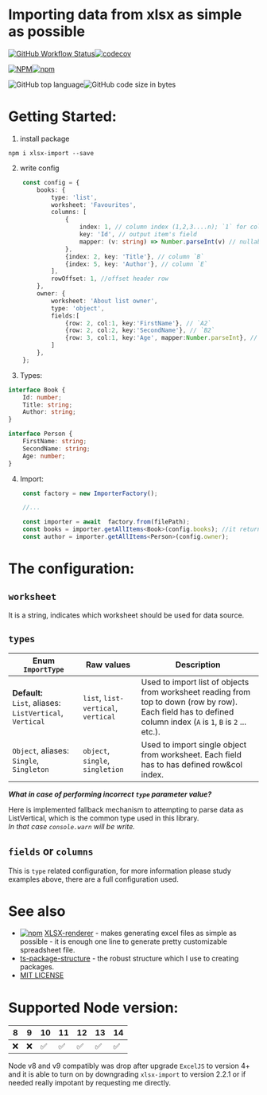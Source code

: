 # Importing data from xlsx as simple as possible

 [![GitHub Workflow Status](https://img.shields.io/github/workflow/status/siemienik/xlsx-import/lint-build-test)](https://github.com/Siemienik/xlsx-import/actions)[![codecov](https://codecov.io/gh/Siemienik/xlsx-import/branch/master/graph/badge.svg)](https://codecov.io/gh/Siemienik/xlsx-import)

 [![NPM](https://img.shields.io/npm/l/xlsx-import)![npm](https://img.shields.io/npm/v/xlsx-import)](https://www.npmjs.com/package/xlsx-import)

 ![GitHub top language](https://img.shields.io/github/languages/top/siemienik/xlsx-import)![GitHub code size in bytes](https://img.shields.io/github/languages/code-size/siemienik/xlsx-import)


# Getting Started:

1. install package

```
npm i xlsx-import --save
```

2. write config
```ts
    const config = {
        books: {
            type: 'list',
            worksheet: 'Favourites',
            columns: [
                {
                    index: 1, // column index (1,2,3....n); `1` for column `A`
                    key: 'Id', // output item's field
                    mapper: (v: string) => Number.parseInt(v) // nullable, for transformating values
                },
                {index: 2, key: 'Title'}, // column `B`
                {index: 5, key: 'Author'}, // column `E`
            ],
            rowOffset: 1, //offset header row
        },
        owner: {
            worksheet: 'About list owner',
            type: 'object',
            fields:[
                {row: 2, col:1, key:'FirstName'}, // `A2`
                {row: 2, col:2, key:'SecondName'}, // `B2`
                {row: 3, col:1, key:'Age', mapper:Number.parseInt}, // `A3`
            ]
        },
    };
```

3. Types:
```ts
interface Book {
    Id: number;
    Title: string;
    Author: string;
}

interface Person {
    FirstName: string;
    SecondName: string;
    Age: number;
}
```

4. Import:
```ts
    const factory = new ImporterFactory();

    //...

    const importer = await  factory.from(filePath);
    const books = importer.getAllItems<Book>(config.books); //it returns `Book[]`
    const author = importer.getAllItems<Person>(config.owner);

```
# The configuration:

## `worksheet` 

It is a string, indicates which worksheet should be used for data source.

## `types`

| Enum `ImportType` | Raw values | Description
|-----|------------|-----------
| **Default:** <br/>`List`, aliases: `ListVertical`,  `Vertical`  | `list`, `list-vertical`, `vertical` | Used to import list of objects from worksheet reading from top to down (row by row). Each field has to defined column index (`A` is `1`, `B` is `2` ... etc.).
| `Object`, aliases: `Single`,  `Singleton`  | `object`, `single`, `singletion` | Used to import single object from worksheet. Each field has to has defined row&col index.

***What in case of performing incorrect `type` parameter value?*** 
 
Here is implemented fallback mechanism to attempting to parse data as ListVertical, which is the common type used in this library.<br/> *In that case `console.warn` will be write.*

## `fields` or `columns`

This is `type` related configuration, for more information please study examples above, there are a full configuration used.

# See also

* [![npm](https://img.shields.io/npm/v/xlsx-renderer)](https://www.npmjs.com/package/xlsx-renderer) [XLSX-renderer](https://github.com/Siemienik/xlsx-renderer) - makes generating excel files as simple as possible - it is enough one line to generate pretty customizable spreadsheet file.
* [ts-package-structure](https://github.com/Siemienik/ts-package-structure) - the robust structure which I use to creating packages.
* [MIT LICENSE](LICENSE)

# Supported Node version:

8 | 9 | 10 | 11 | 12 | 13 | 14
--|---|---|---|----|---|---
❌ | ❌ | ✅ | ✅ | ✅ | ✅ | ✅

Node v8 and v9 compatibly was drop after upgrade `ExcelJS` to version 4+ and it is able to turn on by downgrading `xlsx-import` to version 2.2.1 or if needed really impotant by requesting me directly.
